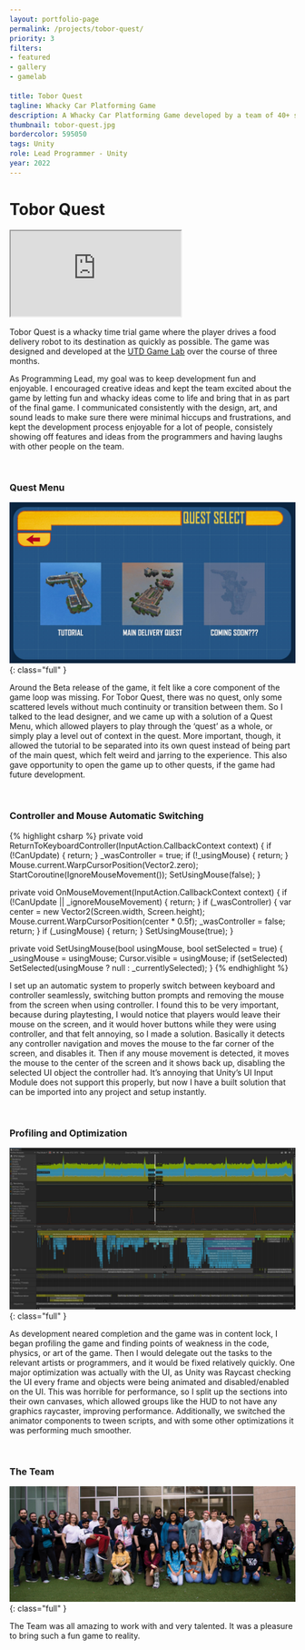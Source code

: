 ```yaml
---
layout: portfolio-page
permalink: /projects/tobor-quest/
priority: 3
filters:
- featured
- gallery
- gamelab

title: Tobor Quest
tagline: Whacky Car Platforming Game
description: A Whacky Car Platforming Game developed by a team of 40+ students at UTD.
thumbnail: tobor-quest.jpg
bordercolor: 595050
tags: Unity
role: Lead Programmer - Unity
year: 2022
---
```


# Tobor Quest

<iframe class="full aspect16-9" src="https://www.youtube.com/embed/sdNzyZh9RNU?autoplay=1&mute=1&loop=1&list=PLRNKKzTiLuHQo_nG3suXDMp9r3IJNDwYE" allowfullscreen></iframe>

Tobor Quest is a whacky time trial game where the player drives a food delivery robot to its destination as quickly as possible. The game was designed and developed at the [UTD Game Lab]({{site.url}}/game-lab/) over the course of three months.

As Programming Lead, my goal was to keep development fun and enjoyable. I encouraged creative ideas and kept the team excited about the game by letting fun and whacky ideas come to life and bring that in as part of the final game. I communicated consistently with the design, art, and sound leads to make sure there were minimal hiccups and frustrations, and kept the development process enjoyable for a lot of people, consistely showing off features and ideas from the programmers and having laughs with other people on the team.

<br>

### Quest Menu

![](quest-menu.jpg){: class="full" }

Around the Beta release of the game, it felt like a core component of the game loop was missing. For Tobor Quest, there was no quest, only some scattered levels without much continuity or transition between them. So I talked to the lead designer, and we came up with a solution of a Quest Menu, which allowed players to play through the ‘quest’ as a whole, or simply play a level out of context in the quest. More important, though, it allowed the tutorial to be separated into its own quest instead of being part of the main quest, which felt weird and jarring to the experience. This also gave opportunity to open the game up to other quests, if the game had future development.

<br>

### Controller and Mouse Automatic Switching

{% highlight csharp %}
private void ReturnToKeyboardController(InputAction.CallbackContext context)
{
    if (!CanUpdate)
    {
        return;
    }
    _wasController = true;
    if (!_usingMouse)
    {
        return;
    }
    Mouse.current.WarpCursorPosition(Vector2.zero);
    StartCoroutine(IgnoreMouseMovement());
    SetUsingMouse(false);
}

private void OnMouseMovement(InputAction.CallbackContext context)
{
    if (!CanUpdate || _ignoreMouseMovement)
    {
        return;
    }
    if (_wasController)
    {
        var center = new Vector2(Screen.width, Screen.height);
        Mouse.current.WarpCursorPosition(center * 0.5f);
        _wasController = false;
        return;
    }
    if (_usingMouse)
    {
        return;
    }
    SetUsingMouse(true);
}

private void SetUsingMouse(bool usingMouse, bool setSelected = true)
{
    _usingMouse = usingMouse;
    Cursor.visible = usingMouse;
    if (setSelected) SetSelected(usingMouse ? null : _currentlySelected);
}
{% endhighlight %}

I set up an automatic system to properly switch between keyboard and controller seamlessly, switching button prompts and removing the mouse from the screen when using controller. I found this to be very important, because during playtesting, I would notice that players would leave their mouse on the screen, and it would hover buttons while they were using controller, and that felt annoying, so I made a solution. Basically it detects any controller navigation and moves the mouse to the far corner of the screen, and disables it. Then if any mouse movement is detected, it moves the mouse to the center of the screen and it shows back up, disabling the selected UI object the controller had. It’s annoying that Unity’s UI Input Module does not support this properly, but now I have a built solution that can be imported into any project and setup instantly.

<br>

### Profiling and Optimization

![](unity-profiler.jpg){: class="full" }

As development neared completion and the game was in content lock, I began profiling the game and finding points of weakness in the code, physics, or art of the game. Then I would delegate out the tasks to the relevant artists or programmers, and it would be fixed relatively quickly. One major optimization was actually with the UI, as Unity was Raycast checking the UI every frame and objects were being animated and disabled/enabled on the UI. This was horrible for performance, so I split up the sections into their own canvases, which allowed groups like the HUD to not have any graphics raycaster, improving performance. Additionally, we switched the animator components to tween scripts, and with some other optimizations it was performing much smoother.

<br>

### The Team

![](tobor-quest-team.jpg){: class="full" }

The Team was all amazing to work with and very talented. It was a pleasure to bring such a fun game to reality.
